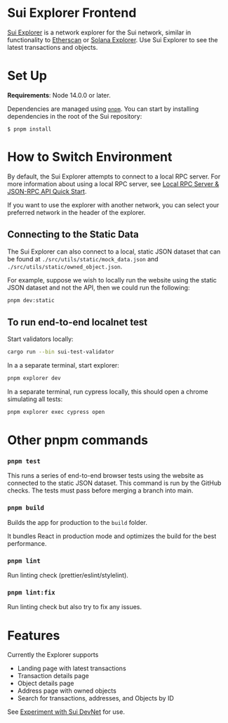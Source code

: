# Sui Explorer Frontend

[Sui Explorer](https://explorer.devnet.sui.io/) is a network explorer for the Sui network, similar in functionality to [Etherscan](https://etherscan.io/) or [Solana Explorer](https://explorer.solana.com/). Use Sui Explorer to see the latest transactions and objects.

# Set Up

**Requirements**: Node 14.0.0 or later.

Dependencies are managed using [`pnpm`](https://pnpm.io/). You can start by installing dependencies in the root of the Sui repository:

```
$ pnpm install
```

# How to Switch Environment

By default, the Sui Explorer attempts to connect to a local RPC server. For more information about using a local RPC server, see [Local RPC Server & JSON-RPC API Quick Start](../../doc/src/build/json-rpc.md).

If you want to use the explorer with another network, you can select your preferred network in the header of the explorer.

## Connecting to the Static Data

The Sui Explorer can also connect to a local, static JSON dataset that can be found at `./src/utils/static/mock_data.json` and `./src/utils/static/owned_object.json`.

For example, suppose we wish to locally run the website using the static JSON dataset and not the API, then we could run the following:

```bash
pnpm dev:static

```

## To run end-to-end localnet test

Start validators locally:

```bash
cargo run --bin sui-test-validator
```

In a a separate terminal, start explorer:

```bash
pnpm explorer dev
```

In a separate terminal, run cypress locally, this should open a chrome simulating all tests:

```bash
pnpm explorer exec cypress open
```
# Other pnpm commands

### `pnpm test`

This runs a series of end-to-end browser tests using the website as connected to the static JSON dataset. This command is run by the GitHub checks. The tests must pass before merging a branch into main.

### `pnpm build`

Builds the app for production to the `build` folder.

It bundles React in production mode and optimizes the build for the best performance.

### `pnpm lint`

Run linting check (prettier/eslint/stylelint).

### `pnpm lint:fix`

Run linting check but also try to fix any issues.

# Features

Currently the Explorer supports

-   Landing page with latest transactions
-   Transaction details page
-   Object details page
-   Address page with owned objects
-   Search for transactions, addresses, and Objects by ID

See [Experiment with Sui DevNet](https://docs.sui.io/build/devnet) for use.

